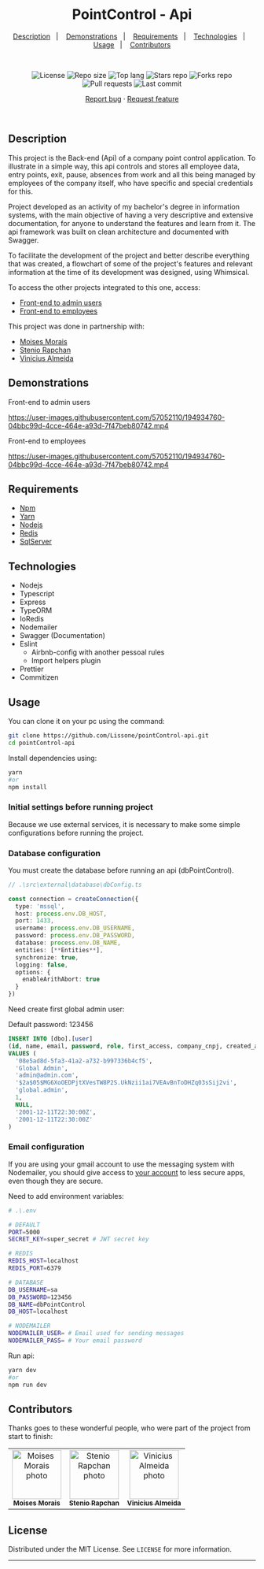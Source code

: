 <h1 align="center">
  PointControl - Api
</h1>

<p align="center">
  <a href="#description">Description</a>&nbsp;&nbsp;&nbsp;|&nbsp;&nbsp;&nbsp;
  <a href="#demonstrations">Demonstrations</a>&nbsp;&nbsp;&nbsp;|&nbsp;&nbsp;&nbsp;
  <a href="#requirements">Requirements</a>&nbsp;&nbsp;&nbsp;|&nbsp;&nbsp;&nbsp;
  <a href="#technologies">Technologies</a>&nbsp;&nbsp;&nbsp;|&nbsp;&nbsp;&nbsp;
  <a href="#usage">Usage</a>&nbsp;&nbsp;&nbsp;|&nbsp;&nbsp;&nbsp;
  <a href="#contributors">Contributors</a>
</p>
<br />
<p align="center">
  <img src="https://img.shields.io/static/v1?label=license&message=MIT" alt="License">
  <img src="https://img.shields.io/github/repo-size/Lissone/point-control-api" alt="Repo size" />
  <img src="https://img.shields.io/github/languages/top/Lissone/point-control-api" alt="Top lang" />
  <img src="https://img.shields.io/github/stars/Lissone/point-control-api" alt="Stars repo" />
  <img src="https://img.shields.io/github/forks/Lissone/point-control-api" alt="Forks repo" />
  <img src="https://img.shields.io/github/issues-pr/Lissone/point-control-api" alt="Pull requests" >
  <img src="https://img.shields.io/github/last-commit/Lissone/point-control-api" alt="Last commit" />
</p>

<p align="center">
  <a href="https://github.com/Lissone/point-control-api/issues">Report bug</a>
  ·
  <a href="https://github.com/Lissone/point-control-api/issues">Request feature</a>
</p>

<br />

## Description

This project is the Back-end (Api) of a company point control application. To illustrate in a simple way, this api controls and stores all employee data, entry points, exit, pause, absences from work and all this being managed by employees of the company itself, who have specific and special credentials for this.

Project developed as an activity of my bachelor's degree in information systems, with the main objective of having a very descriptive and extensive documentation, for anyone to understand the features and learn from it. The api framework was built on clean architecture and documented with Swagger.

To facilitate the development of the project and better describe everything that was created, a flowchart of some of the project's features and relevant information at the time of its development was designed, using Whimsical.

To access the other projects integrated to this one, access:
- <a href="https://github.com/Lissone/point-control-admin-web" target="_blank">Front-end to admin users</a>
- <a href="https://github.com/almeidavini/point-control" target="_blank">Front-end to employees</a>

This project was done in partnership with:
- <a href="https://github.com/MikaMorais" target="_blank">Moises Morais</a>
- <a href="https://github.com/steniodr" target="_blank">Stenio Rapchan</a>
- <a href="https://github.com/almeidavini" target="_blank">Vinicius Almeida</a>


## Demonstrations

Front-end to admin users

https://user-images.githubusercontent.com/57052110/194934760-04bbc99d-4cce-464e-a93d-7f47beb80742.mp4

Front-end to employees

https://user-images.githubusercontent.com/57052110/194934760-04bbc99d-4cce-464e-a93d-7f47beb80742.mp4

## Requirements

- [Npm](https://www.npmjs.com/)
- [Yarn](https://yarnpkg.com/)
- [Nodejs](https://nodejs.org/en/)
- [Redis](https://redis.io/)
- [SqlServer](https://www.microsoft.com/pt-br/sql-server/sql-server-downloads)

## Technologies

- Nodejs
- Typescript
- Express
- TypeORM
- IoRedis
- Nodemailer
- Swagger (Documentation)
- Eslint
  - Airbnb-config with another pessoal rules
  - Import helpers plugin
- Prettier
- Commitizen

## Usage

You can clone it on your pc using the command:

```bash
git clone https://github.com/Lissone/pointControl-api.git
cd pointControl-api
```

Install dependencies using:
```bash
yarn
#or
npm install
```

### Initial settings before running project

Because we use external services, it is necessary to make some simple configurations before running the project.

### Database configuration

You must create the database before running an api (dbPointControl).

```typescript
// .\src\external\database\dbConfig.ts

const connection = createConnection({
  type: 'mssql',
  host: process.env.DB_HOST,
  port: 1433,
  username: process.env.DB_USERNAME,
  password: process.env.DB_PASSWORD,
  database: process.env.DB_NAME,
  entities: [**Entities**],
  synchronize: true,
  logging: false,
  options: {
    enableArithAbort: true
  }
})
```

Need create first global admin user:

Default password: 123456

```sql
INSERT INTO [dbo].[user]
(id, name, email, password, role, first_access, company_cnpj, created_at, updated_at)
VALUES (
  '08e5ad8d-5fa3-41a2-a732-b997336b4cf5', 
  'Global Admin',
  'admin@admin.com', 
  '$2a$05$MG6XoOEDPjtXVesTW8P2S.UkNzii1ai7VEAvBnToDHZq03sSij2vi', 
  'global.admin',
  1,
  NULL, 
  '2001-12-11T22:30:00Z',
  '2001-12-11T22:30:00Z'
)
```

### Email configuration

If you are using your gmail account to use the messaging system with Nodemailer, you should give access to <a href="https://myaccount.google.com/lesssecureapps?pli=1&rapt=AEjHL4PzIfR0P6cezk9W9qg5xrvKjdjnlQ-oSFiXuT4yVX_S5YpKKcf5I5vJdWtzw7oaWydt9nVFxvMUspZzNR38DCKgOHSEOw" target="_blank">your account</a> to less secure apps, even though they are secure.

Need to add environment variables:

```bash
# .\.env

# DEFAULT
PORT=5000
SECRET_KEY=super_secret # JWT secret key

# REDIS
REDIS_HOST=localhost
REDIS_PORT=6379

# DATABASE
DB_USERNAME=sa
DB_PASSWORD=123456
DB_NAME=dbPointControl
DB_HOST=localhost

# NODEMAILER
NODEMAILER_USER= # Email used for sending messages 
NODEMAILER_PASS= # Your email password
```

Run api:

```bash
yarn dev
#or
npm run dev
```

## Contributors

Thanks goes to these wonderful people, who were part of the project from start to finish:

<table>
  <tr>
    <td align="center">
      <a href="https://github.com/MikaMorais" target="_blank">
        <img src="https://github.com/MikaMorais.png" width="100px;" alt="Moises Morais photo"/><br>
        <sub>
          <b>Moises Morais</b>
        </sub>
      </a>
    </td>
    <td align="center">
      <a href="https://github.com/steniodr" target="_blank">
        <img src="https://github.com/steniodr.png" width="100px;" alt="Stenio Rapchan photo"/><br>
        <sub>
          <b>Stenio Rapchan</b>
        </sub>
      </a>
    </td>
    <td align="center">
      <a href="https://github.com/almeidavini" target="_blank">
        <img src="https://github.com/almeidavini.png" width="100px;" alt="Vinicius Almeida photo"/><br>
        <sub>
          <b>Vinicius Almeida</b>
        </sub>
      </a>
    </td>
  </tr>
</table>

## License

Distributed under the MIT License. See `LICENSE` for more information.

<hr />

